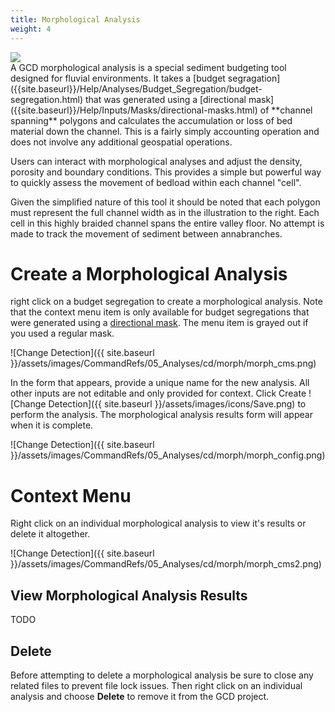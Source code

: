 ```yaml
---
title: Morphological Analysis
weight: 4
---
```


<div class="float-right">
<img src="{{ site.baseurl }}/assets/images/CommandRefs/05_Analyses/cd/morph/morph.png"></div>
A GCD morphological analysis is a special sediment budgeting tool designed for fluvial environments. It takes a [budget segragation]({{site.baseurl}}/Help/Analyses/Budget_Segregation/budget-segregation.html) that was generated using a [directional mask]({{site.baseurl}}/Help/Inputs/Masks/directional-masks.html) of **channel spanning** polygons and calculates the accumulation or loss of bed material down the channel. This is a fairly simply accounting operation and does not involve any additional geospatial operations.

Users can interact with morphological analyses and adjust the density, porosity and boundary conditions. This provides a simple but powerful way to quickly assess the movement of bedload within each channel "cell".

Given the simplified nature of this tool it should be noted that each polygon must represent the full channel width as in the illustration to the right. Each cell in this highly braided channel spans the entire valley floor. No attempt is made to track the movement of sediment between annabranches.

# Create a Morphological Analysis

right click on a budget segregation to create a morphological analysis. Note that the context menu item is only available for budget segregations that were generated using a [directional mask](). The menu item is grayed out if you used a regular mask.

![Change Detection]({{ site.baseurl }}/assets/images/CommandRefs/05_Analyses/cd/morph/morph_cms.png)

In the form that appears, provide a unique name for the new analysis. All other inputs are not editable and only provided for context. Click Create ![Change Detection]({{ site.baseurl }}/assets/images/icons/Save.png) to perform the analysis. The morphological analysis results form will appear when it is complete.

![Change Detection]({{ site.baseurl }}/assets/images/CommandRefs/05_Analyses/cd/morph/morph_config.png)

# Context Menu

Right click on an individual morphological analysis to view it's results or delete it altogether.

![Change Detection]({{ site.baseurl }}/assets/images/CommandRefs/05_Analyses/cd/morph/morph_cms2.png)

## View Morphological Analysis Results

TODO

## Delete

Before attempting to delete a morphological analysis be sure to close any related files to prevent file lock issues. Then right click on an individual analysis and choose **Delete** to remove it from the GCD project.